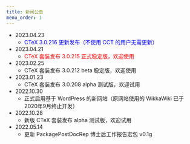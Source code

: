 ```yaml
---
title: 新闻公告
menu_order: 1
---
```

- 2023.04.23
	- <font color="blue">CTeX 3.0.216 更新发布（不使用 CCT 的用户无需更新）</font>
- 2023.04.21
	- <font color="red">CTeX 套装发布 3.0.215 正式稳定版，欢迎使用</font>
- 2023.02.25
	- CTeX 套装发布 3.0.212 beta 稳定版，欢迎使用
- 2023.01.23
	- CTeX 套装发布 3.0.208 alpha 测试版，欢迎试用
- 2022.10.30
	- 正式启用基于 WordPress 的新网站（原网站使用的 WikkaWiki 已于2020年9月终止开发）
- 2022.10.28
	- 新版 CTeX 套装发布 alpha 测试版，欢迎试用
- 2022.05.14
	- 更新 PackagePostDocRep 博士后工作报告宏包 v0.1g
